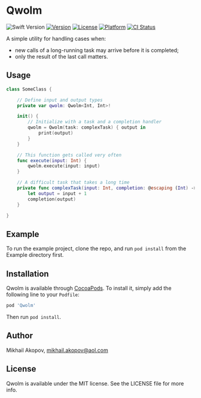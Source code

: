# Qwolm

![Swift Version](https://img.shields.io/badge/Swift-4.0-green.svg)
[![Version](https://img.shields.io/cocoapods/v/Qwolm.svg?style=flat)](http://cocoapods.org/pods/Qwolm)
[![License](https://img.shields.io/cocoapods/l/Qwolm.svg?style=flat)](http://cocoapods.org/pods/Qwolm)
[![Platform](https://img.shields.io/cocoapods/p/Qwolm.svg?style=flat)](http://cocoapods.org/pods/Qwolm)
[![CI Status](http://img.shields.io/travis/wacumov/Qwolm.svg?style=flat)](https://travis-ci.org/wacumov/Qwolm)

A simple utility for handling cases when:
- new calls of a long-running task may arrive before it is completed;
- only the result of the last call matters.

## Usage

``` swift
class SomeClass {

	// Define input and output types
	private var qwolm: Qwolm<Int, Int>!

	init() {
		// Initialize with a task and a completion handler
		qwolm = Qwolm(task: complexTask) { output in
			print(output)
		}
	}

	// This function gets called very often
	func execute(input: Int) {
		qwolm.execute(input: input)
	}

	// A difficult task that takes a long time
	private func complexTask(input: Int, completion: @escaping (Int) -> Void) {
		let output = input + 1
		completion(output)
	}

}
```

## Example

To run the example project, clone the repo, and run `pod install` from the Example directory first.

## Installation

Qwolm is available through [CocoaPods](http://cocoapods.org). To install it, simply add the following line to your `Podfile`:

```ruby
pod 'Qwolm'
```

Then run `pod install`.

## Author

Mikhail Akopov, mikhail.akopov@aol.com

## License

Qwolm is available under the MIT license. See the LICENSE file for more info.
